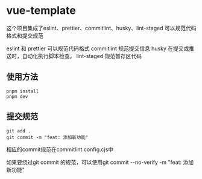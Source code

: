 # vue-template

这个项目集成了eslint、prettier、commitlint、husky、lint-staged 可以规范代码格式和提交规范

eslint 和 prettier 可以规范代码格式
commitlint 规范提交信息
husky 在提交或推送时，自动化执行脚本检查。
lint-staged 规范暂存区代码

## 使用方法

```
pnpm install
pnpm dev
```

## 提交规范

```
git add .
git commit -m "feat: 添加新功能"
```

相应的commit规范在commitlint.config.cjs中

如果要绕过git commit 的规范，可以使用git commit --no-verify -m "feat: 添加新功能"
